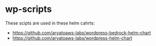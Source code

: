 # wp-scripts

These scipts are used in these helm cahrts:

* https://github.com/arvatoaws-labs/wordpress-bedrock-helm-chart
* https://github.com/arvatoaws-labs/wordpress-helm-chart
